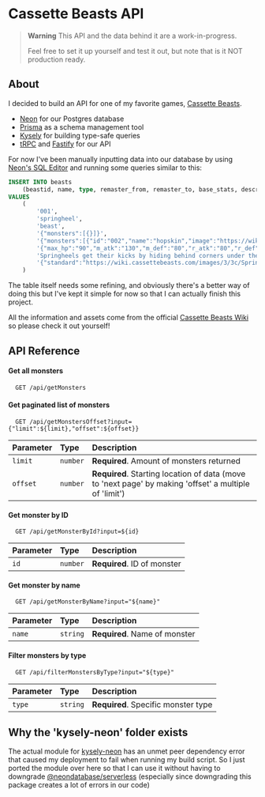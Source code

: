 # Cassette Beasts API

> **Warning**
> This API and the data behind it are a work-in-progress.
>
> Feel free to set it up yourself and test it out, but note that is it NOT production ready.

## About

I decided to build an API for one of my favorite games, [Cassette Beasts](https://store.steampowered.com/app/1321440/Cassette_Beasts/).

- [Neon](https://neon.tech) for our Postgres database
- [Prisma](https://prisma.io) as a schema management tool
- [Kysely](https://kysely.dev) for building type-safe queries
- [tRPC](https://trpc.io) and [Fastify](https://fastify.dev) for our API

For now I've been manually inputting data into our database by using [Neon's SQL Editor](https://neon.tech/docs/get-started-with-neon/query-with-neon-sql-editor) and running some queries similar to this:

```sql
INSERT INTO beasts
    (beastid, name, type, remaster_from, remaster_to, base_stats, description, images)
VALUES
    (
        '001',
        'springheel',
        'beast',
        '{"monsters":[{}]}',
        '{"monsters":[{"id":"002","name":"hopskin","image":"https://wiki.cassettebeasts.com/images/a/ab/Hopskin.png"},{"id":"004","name":"snoopin","image":"https://wiki.cassettebeasts.com/images/7/71/Snoopin.png"}]}',
        '{"max_hp":"90","m_atk":"130","m_def":"80","r_atk":"80","r_def":"90","speed":"150"}',
        'Springheels get their kicks by hiding behind corners under the cover of night, before leaping out to surprise their victims. It appears that they make their “wings” out of old discarded rags.',
        '{"standard":"https://wiki.cassettebeasts.com/images/3/3c/Springheel.png","animated":"https://wiki.cassettebeasts.com/images/a/ac/Springheel_idle.gif"}'
    )
```

The table itself needs some refining, and obviously there's a better way of doing this but I've kept it simple for now so that I can actually finish this project.

All the information and assets come from the official [Cassette Beasts Wiki](https://wiki.cassettebeasts.com) so please check it out yourself!

## API Reference

#### Get all monsters

```http
  GET /api/getMonsters
```

#### Get paginated list of monsters

```http
  GET /api/getMonstersOffset?input={"limit":${limit},"offset":${offset}}
```

| Parameter | Type     | Description                                                                                            |
| :-------- | :------- | :----------------------------------------------------------------------------------------------------- |
| `limit`   | `number` | **Required**. Amount of monsters returned                                                              |
| `offset`  | `number` | **Required**. Starting location of data (move to 'next page' by making 'offset' a multiple of 'limit') |

#### Get monster by ID

```http
  GET /api/getMonsterById?input=${id}
```

| Parameter | Type     | Description                 |
| :-------- | :------- | :-------------------------- |
| `id`      | `number` | **Required**. ID of monster |

#### Get monster by name

```http
  GET /api/getMonsterByName?input="${name}"
```

| Parameter | Type     | Description                   |
| :-------- | :------- | :---------------------------- |
| `name`    | `string` | **Required**. Name of monster |

#### Filter monsters by type

```http
  GET /api/filterMonstersByType?input="${type}"
```

| Parameter | Type     | Description                         |
| :-------- | :------- | :---------------------------------- |
| `type`    | `string` | **Required**. Specific monster type |

## Why the 'kysely-neon' folder exists

The actual module for [kysely-neon](https://github.com/seveibar/kysely-neon) has an unmet peer dependency error that caused my deployment to fail when running my build script.
So I just ported the module over here so that I can use it without having to downgrade [@neondatabase/serverless](https://github.com/neondatabase/serverless) (especially since downgrading this package creates a lot of errors in our code)
